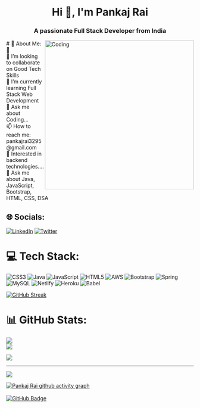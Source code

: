 <h1 align="center">Hi 👋, I'm Pankaj Rai</h1>
<h3 align="center">A passionate Full Stack Developer from India</h3>
<img align="right" alt="Coding" width="400" src="https://camo.githubusercontent.com/a4c584bce1c41271485d28f92aaf9f581b3c88b68ca723b6edfd58b4ba988c2b/68747470733a2f2f63646e2e6472696262626c652e636f6d2f75736572732f313138373833362f73637265656e73686f74732f363533393432392f70726f6772616d65722e676966">
# 💫 About Me:
🔭<br>👯 I’m looking to collaborate on Good Tech Skills<br>🌱 I’m currently learning Full Stack Web Development<br>💬 Ask me about Coding...<br>📫 How to reach me: pankajrai3295@gmail.com<br>👯 Interested in backend technologies....<br>💬 Ask me about  Java, JavaScript, Bootstrap, HTML, CSS, DSA


## 🌐 Socials:
[![LinkedIn](https://img.shields.io/badge/LinkedIn-%230077B5.svg?logo=linkedin&logoColor=white)](https://linkedin.com/in/www.linkedin.com/in/pankaj-rai-280026221) [![Twitter](https://img.shields.io/badge/Twitter-%231DA1F2.svg?logo=Twitter&logoColor=white)](https://twitter.com/@pankajrai7788) 

# 💻 Tech Stack:
![CSS3](https://img.shields.io/badge/css3-%231572B6.svg?style=for-the-badge&logo=css3&logoColor=white) ![Java](https://img.shields.io/badge/java-%23ED8B00.svg?style=for-the-badge&logo=java&logoColor=white) ![JavaScript](https://img.shields.io/badge/javascript-%23323330.svg?style=for-the-badge&logo=javascript&logoColor=%23F7DF1E) ![HTML5](https://img.shields.io/badge/html5-%23E34F26.svg?style=for-the-badge&logo=html5&logoColor=white) ![AWS](https://img.shields.io/badge/AWS-%23FF9900.svg?style=for-the-badge&logo=amazon-aws&logoColor=white) ![Bootstrap](https://img.shields.io/badge/bootstrap-%23563D7C.svg?style=for-the-badge&logo=bootstrap&logoColor=white) ![Spring](https://img.shields.io/badge/spring-%236DB33F.svg?style=for-the-badge&logo=spring&logoColor=white) ![MySQL](https://img.shields.io/badge/mysql-%2300f.svg?style=for-the-badge&logo=mysql&logoColor=white) ![Netlify](https://img.shields.io/badge/netlify-%23000000.svg?style=for-the-badge&logo=netlify&logoColor=#00C7B7) ![Heroku](https://img.shields.io/badge/heroku-%23430098.svg?style=for-the-badge&logo=heroku&logoColor=white) ![Babel](https://img.shields.io/badge/Babel-F9DC3e?style=for-the-badge&logo=babel&logoColor=black)

[![GitHub Streak](https://github-readme-streak-stats.herokuapp.com?user=Pankaj-78278&theme=python-dark&fire=DDD824)](https://git.io/streak-stats)

# 📊 GitHub Stats:
![](https://github-readme-stats.vercel.app/api?username=Pankaj-78278&theme=react&hide_border=false&include_all_commits=true&count_private=true)<br/>
![](https://github-readme-streak-stats.herokuapp.com/?user=Pankaj-78278&theme=react&hide_border=false)<br/>

![](https://github-readme-stats.vercel.app/api/top-langs/?username=Pankaj-78278&theme=react&hide_border=false&include_all_commits=true&count_private=true&layout=compact)

---
[![](https://visitcount.itsvg.in/api?id=Pankaj-78278&icon=0&color=0)](https://visitcount.itsvg.in)


[![Pankaj Rai github activity graph](https://activity-graph.herokuapp.com/graph?username=Pankaj-78278&theme=react-dark)](https://github.com/pankaj-78278/github-readme-activity-graph)
<br>
<br>
<a align="right" href="https://github.com/pankaj-78278?tab=followers"><img src="https://img.shields.io/github/followers/pankaj-78278?label=Followers&style=social" alt="GitHub Badge"></a>
